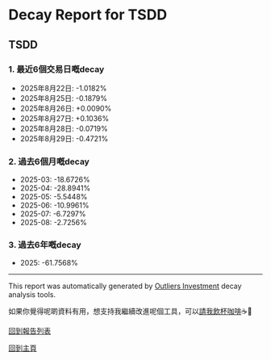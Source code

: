 # Decay Report for TSDD

## TSDD

### 1. 最近6個交易日嘅decay

- 2025年8月22日: -1.0182%
- 2025年8月25日: -0.1879%
- 2025年8月26日: +0.0090%
- 2025年8月27日: +0.1036%
- 2025年8月28日: -0.0719%
- 2025年8月29日: -0.4721%

### 2. 過去6個月嘅decay

- 2025-03: -18.6726%
- 2025-04: -28.8941%
- 2025-05: -5.5448%
- 2025-06: -10.9961%
- 2025-07: -6.7297%
- 2025-08: -2.7256%

### 3. 過去6年嘅decay

- 2025: -61.7568%

------------------------------
This report was automatically generated by [Outliers Investment](https://outliersecon.github.io/Outliers-Investment/) decay analysis tools.

如果你覺得呢啲資料有用，想支持我繼續改進呢個工具，可以[請我飲杯咖啡](https://buymeacoffee.com/outliersecon)☕🙏

[回到報告列表](https://outliersecon.github.io/Outliers-Investment/reports/reports_public)

[回到主頁](https://outliersecon.github.io/Outliers-Investment/)